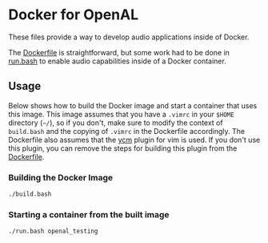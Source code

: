 # Docker for OpenAL

These files provide a way to develop audio applications inside of Docker.

The [Dockerfile](Dockerfile) is straightforward, but some work had to be done in [run.bash](run.bash) to enable audio capabilities inside of a Docker container.

## Usage

Below shows how to build the Docker image and start a container that uses this image.
This image assumes that you have a `.vimrc` in your `$HOME` directory (`~/`), so if you don't, make sure to modify the context of `build.bash` and the copying of `.vimrc` in the Dockerfile accordingly.
The Dockerfile also assumes that the [ycm](https://github.com/ycm-core/YouCompleteMe) plugin for vim is used.
If you don't use this plugin, you can remove the steps for building this plugin from the [Dockerfile](Dockerfile).

### Building the Docker Image

```bash
./build.bash
```

### Starting a container from the built image

```bash
./run.bash openal_testing
```
